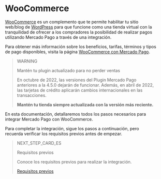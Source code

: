 # WooCommerce

[WooCommerce](https://woocommerce.com/) es un complemento que te permite habilitar tu sitio web/blog de [WordPress](https://wordpress.com/pt-br/create/?utm_source=google&utm_campaign=google_wpcom_search_brand_desktop_br_pt&utm_medium=paid_search&keyword=wordpress&creative=405409862800&campaignid=662299893&adgroupid=55904101192&matchtype=e&device=c&network=g&targetid=kwd-313411415&gclsrc=aw.ds&gclid=Cj0KCQjw6s2IBhCnARIsAP8RfAjJw-W6L7Lm5t3QdPwg8oRXUA783ncsLK4sSYBaU5ObfjUylCwwi20aAgLXEALw_wcB) para que funcione como una tienda virtual con la tranquilidad de ofrecer a los compradores la posibilidad de realizar pagos utilizando Mercado Pago a través de una integración.

Para obtener más información sobre los beneficios, tarifas, términos y tipos de pago disponibles, visita la página [WooCommerce con Mercado Pago](https://www.mercadopago.com.br/ferramentas-para-vender/link-de-pagamento-plugins-checkout/plugins/vender-woocommerce?utm_experiment=optimize&matt_tool=10047855&matt_word=MLB_MP_G_AO_OP_COW_SEARCH_SELL_TXS_Checkout-WooCommerce-Branded&gclid=Cj0KCQjw6s2IBhCnARIsAP8RfAjJHJVBE0is6oJv5K3_v9qiv44mYs52j7TlFtAMe2AVWKoJ-DAga_4aAuH7EALw_wcB).

> WARNING 
> 
> Mantén tu plugin actualizado para no perder ventas
> 
> En octubre de 2022, las versiones del Plugin Mercado Pago anteriores a la 4.5.0 dejarán de funcionar. Además, en abril de 2022, las tarjetas de crédito aplicarán cambios internacionales en las transacciones.  
>
> **Mantén tu tienda siempre actualizada con la versión más reciente.**

En esta documentación, detallaremos todos los pasos necesarios para integrar Mercado Pago con WooCommerce. 

Para completar la integración, sigue los pasos a continuación, pero recuerda verificar los requisitos previos antes de empezar.

> NEXT_STEP_CARD_ES
>
> Requisitos previos
>
> Conoce los requisitos previos para realizar la integración.
>
> [Requisitos previos](https://www.mercadopago[FAKER][URL][DOMAIN]/developers/es/guides/woocommerce/previous-requirements)
